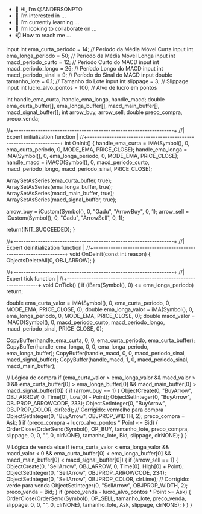 - 👋 Hi, I’m @ANDERSONPTO
- 👀 I’m interested in ...
- 🌱 I’m currently learning ...
- 💞️ I’m looking to collaborate on ...
- 📫 How to reach me ...

<!---
ANDERSONPTO/ANDERSONPTO is a ✨ special ✨ repository because its `README.md` (this file) appears on your GitHub profile.
You can click the Preview link to take a look at your changes.
--->
input int ema_curta_periodo = 14; // Período da Média Móvel Curta
input int ema_longa_periodo = 50; // Período da Média Móvel Longa
input int macd_periodo_curto = 12; // Período Curto do MACD
input int macd_periodo_longo = 26; // Período Longo do MACD
input int macd_periodo_sinal = 9; // Período do Sinal do MACD
input double tamanho_lote = 0.1; // Tamanho do Lote
input int slippage = 3; // Slippage
input int lucro_alvo_pontos = 100; // Alvo de lucro em pontos

int handle_ema_curta, handle_ema_longa, handle_macd;
double ema_curta_buffer[], ema_longa_buffer[], macd_main_buffer[], macd_signal_buffer[];
int arrow_buy, arrow_sell;
double preco_compra, preco_venda;

//+------------------------------------------------------------------+
//| Expert initialization function                                   |
//+------------------------------------------------------------------+
int OnInit()
{
   handle_ema_curta = iMA(Symbol(), 0, ema_curta_periodo, 0, MODE_EMA, PRICE_CLOSE);
   handle_ema_longa = iMA(Symbol(), 0, ema_longa_periodo, 0, MODE_EMA, PRICE_CLOSE);
   handle_macd = iMACD(Symbol(), 0, macd_periodo_curto, macd_periodo_longo, macd_periodo_sinal, PRICE_CLOSE);

   ArraySetAsSeries(ema_curta_buffer, true);
   ArraySetAsSeries(ema_longa_buffer, true);
   ArraySetAsSeries(macd_main_buffer, true);
   ArraySetAsSeries(macd_signal_buffer, true);

   arrow_buy = iCustom(Symbol(), 0, "Gadu", "ArrowBuy", 0, 1);
   arrow_sell = iCustom(Symbol(), 0, "Gadu", "ArrowSell", 0, 1);

   return(INIT_SUCCEEDED);
}

//+------------------------------------------------------------------+
//| Expert deinitialization function                                 |
//+------------------------------------------------------------------+
void OnDeinit(const int reason)
{
   ObjectsDeleteAll(0, OBJ_ARROW);
}

//+------------------------------------------------------------------+
//| Expert tick function                                             |
//+------------------------------------------------------------------+
void OnTick()
{
   if (iBars(Symbol(), 0) <= ema_longa_periodo)
      return;

   double ema_curta_valor = iMA(Symbol(), 0, ema_curta_periodo, 0, MODE_EMA, PRICE_CLOSE, 0);
   double ema_longa_valor = iMA(Symbol(), 0, ema_longa_periodo, 0, MODE_EMA, PRICE_CLOSE, 0);
   double macd_valor = iMACD(Symbol(), 0, macd_periodo_curto, macd_periodo_longo, macd_periodo_sinal, PRICE_CLOSE, 0);

   CopyBuffer(handle_ema_curta, 0, 0, ema_curta_periodo, ema_curta_buffer);
   CopyBuffer(handle_ema_longa, 0, 0, ema_longa_periodo, ema_longa_buffer);
   CopyBuffer(handle_macd, 0, 0, macd_periodo_sinal, macd_signal_buffer);
   CopyBuffer(handle_macd, 1, 0, macd_periodo_sinal, macd_main_buffer);

   // Lógica de compra
   if (ema_curta_valor > ema_longa_valor && macd_valor > 0 && ema_curta_buffer[0] > ema_longa_buffer[0] && macd_main_buffer[0] > macd_signal_buffer[0])
   {
      if (arrow_buy == 1)
      {
         ObjectCreate(0, "BuyArrow", OBJ_ARROW, 0, Time[0], Low[0] - Point);
         ObjectSetInteger(0, "BuyArrow", OBJPROP_ARROWCODE, 233);
         ObjectSetInteger(0, "BuyArrow", OBJPROP_COLOR, clrRed); // Corrigido: vermelho para compra
         ObjectSetInteger(0, "BuyArrow", OBJPROP_WIDTH, 2);
         preco_compra = Ask;
      }
      if (preco_compra + lucro_alvo_pontos * Point <= Bid)
      {
         OrderClose(OrderSend(Symbol(), OP_BUY, tamanho_lote, preco_compra, slippage, 0, 0, "", 0, clrNONE), tamanho_lote, Bid, slippage, clrNONE);
      }
   }

   // Lógica de venda
   else if (ema_curta_valor < ema_longa_valor && macd_valor < 0 && ema_curta_buffer[0] < ema_longa_buffer[0] && macd_main_buffer[0] < macd_signal_buffer[0])
   {
      if (arrow_sell == 1)
      {
         ObjectCreate(0, "SellArrow", OBJ_ARROW, 0, Time[0], High[0] + Point);
         ObjectSetInteger(0, "SellArrow", OBJPROP_ARROWCODE, 234);
         ObjectSetInteger(0, "SellArrow", OBJPROP_COLOR, clrLime); // Corrigido: verde para venda
         ObjectSetInteger(0, "SellArrow", OBJPROP_WIDTH, 2);
         preco_venda = Bid;
      }
      if (preco_venda - lucro_alvo_pontos * Point >= Ask)
      {
         OrderClose(OrderSend(Symbol(), OP_SELL, tamanho_lote, preco_venda, slippage, 0, 0, "", 0, clrNONE), tamanho_lote, Ask, slippage, clrNONE);
      }
   }
}
